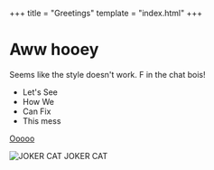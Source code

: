 +++
title = "Greetings"
template = "index.html"
+++

# Aww hooey
Seems like the style doesn't work. F in the chat bois!

- Let's See
- How We
- Can Fix
- This mess

[Ooooo](https://acm.umn.edu)

![JOKER CAT JOKER CAT](images/jokercat.jpg)